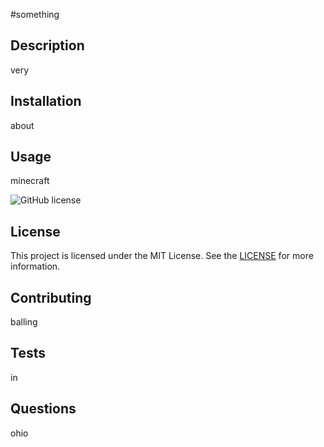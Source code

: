 #something

## Description

very

## Installation

about

## Usage

minecraft

![GitHub license](https://img.shields.io/badge/license-MIT-blue.svg)

## License

This project is licensed under the MIT License.
See the [LICENSE](https://opensource.org/licenses/MIT) for more information.

## Contributing

balling

## Tests

in

## Questions

ohio
